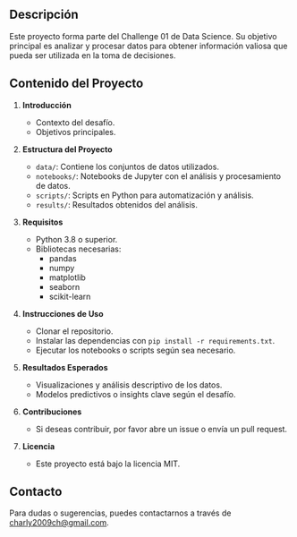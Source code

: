 
## Descripción
Este proyecto forma parte del Challenge 01 de Data Science. Su objetivo principal es analizar y procesar datos para obtener información valiosa que pueda ser utilizada en la toma de decisiones.

## Contenido del Proyecto
1. **Introducción**
    - Contexto del desafío.
    - Objetivos principales.

2. **Estructura del Proyecto**
    - `data/`: Contiene los conjuntos de datos utilizados.
    - `notebooks/`: Notebooks de Jupyter con el análisis y procesamiento de datos.
    - `scripts/`: Scripts en Python para automatización y análisis.
    - `results/`: Resultados obtenidos del análisis.

3. **Requisitos**
    - Python 3.8 o superior.
    - Bibliotecas necesarias:
      - pandas
      - numpy
      - matplotlib
      - seaborn
      - scikit-learn

4. **Instrucciones de Uso**
    - Clonar el repositorio.
    - Instalar las dependencias con `pip install -r requirements.txt`.
    - Ejecutar los notebooks o scripts según sea necesario.

5. **Resultados Esperados**
    - Visualizaciones y análisis descriptivo de los datos.
    - Modelos predictivos o insights clave según el desafío.

6. **Contribuciones**
    - Si deseas contribuir, por favor abre un issue o envía un pull request.

7. **Licencia**
    - Este proyecto está bajo la licencia MIT.

## Contacto
Para dudas o sugerencias, puedes contactarnos a través de [charly2009ch@gmail.com](mailto:charly2009ch@gmail.com).
